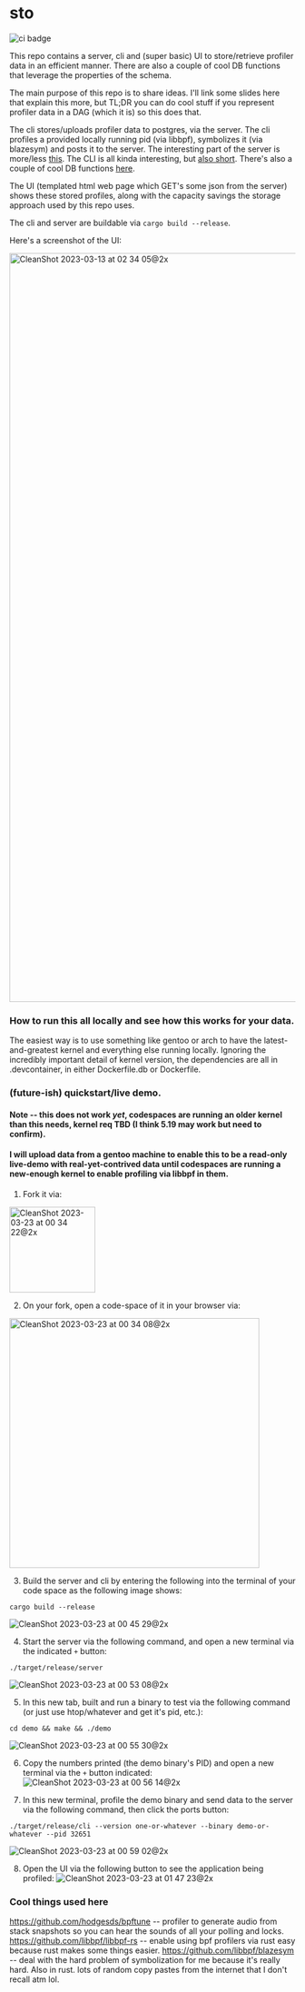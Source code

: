 # sto

![ci badge](https://github.com/likewhatevs/sto/actions/workflows/rust.yml/badge.svg)

This repo contains a server, cli and (super basic) UI to store/retrieve profiler data in an efficient manner. There are also a couple of cool DB functions that leverage the properties of the schema.

The main purpose of this repo is to share ideas. I'll link some slides here that explain this more, but TL;DR you can do cool stuff if you represent profiler data in a DAG (which it is) so this does that.

The cli stores/uploads profiler data to postgres, via the server. The cli profiles a provided locally running pid (via libbpf), symbolizes it (via blazesym) and posts it to the server. The interesting part of the server is more/less [this](https://github.com/likewhatevs/sto/blob/f160f9e2f28bf5af815fc0079eb20c298913186c/src/bin/server.rs#L196-L277). The CLI is all kinda interesting, but [also short](https://github.com/likewhatevs/sto/blob/main/src/bin/cli.rs). There's also a couple of cool DB functions [here](https://github.com/likewhatevs/sto/blob/6bfc8555001debb50efc1f25757781ff6b9b14b2/migrations/20230305040305_init.up.sql#L43-L117).

The UI (templated html web page which GET's some json from the server) shows these stored profiles, along with the capacity savings the storage approach used by this repo uses.

The cli and server are buildable via `cargo build --release`.

Here's a screenshot of the UI:

<img width="1319" alt="CleanShot 2023-03-13 at 02 34 05@2x" src="https://user-images.githubusercontent.com/12107998/225395658-528dfdb7-5d5c-4080-81d2-d0e99c2a7da5.png">

### How to run this all locally and see how this works for your data.

The easiest way is to use something like gentoo or arch to have the latest-and-greatest kernel and everything else running locally. Ignoring the incredibly important detail of kernel version, the dependencies are all in .devcontainer, in either Dockerfile.db or Dockerfile.

### (future-ish) quickstart/live demo.
#### Note -- this does not work *yet*, codespaces are running an older kernel than this needs, kernel req TBD (I think 5.19 may work but need to confirm).
#### I will upload data from a gentoo machine to enable this to be a read-only live-demo with real-yet-contrived data until codespaces are running a new-enough kernel to enable profiling via libbpf in them.

1) Fork it via:
<img width="151" alt="CleanShot 2023-03-23 at 00 34 22@2x" src="https://user-images.githubusercontent.com/12107998/227104970-4635263c-bc2c-4b30-821b-8a99ddf4388c.png">

2) On your fork, open a code-space of it in your browser via:
<img width="440" alt="CleanShot 2023-03-23 at 00 34 08@2x" src="https://user-images.githubusercontent.com/12107998/227105047-98e57748-219d-4ca0-9bd1-b410952b7346.png">

3) Build the server and cli by entering the following into the terminal of your code space as the following image shows:
```
cargo build --release
```
![CleanShot 2023-03-23 at 00 45 29@2x](https://user-images.githubusercontent.com/12107998/227105684-1d41d410-f134-4cb3-89be-31f0066963a9.png)

4) Start the server via the following command, and open a new terminal via the indicated `+` button:
```
./target/release/server
```
![CleanShot 2023-03-23 at 00 53 08@2x](https://user-images.githubusercontent.com/12107998/227106830-04bb1453-f422-4c4a-b5aa-a389b3a82851.png)


5) In this new tab, built and run a binary to test via the following command (or just use htop/whatever and get it's pid, etc.):
```
cd demo && make && ./demo
```
![CleanShot 2023-03-23 at 00 55 30@2x](https://user-images.githubusercontent.com/12107998/227107130-aa3876c0-166f-47e7-9154-ec6fea1fbe2d.png)

6) Copy the numbers printed (the demo binary's PID) and open a new terminal via the `+` button indicated:
![CleanShot 2023-03-23 at 00 56 14@2x](https://user-images.githubusercontent.com/12107998/227107257-1de5627d-297f-4481-bd6a-5ae72631ca98.png)

7) In this new terminal, profile the demo binary and send data to the server via the following command, then click the ports button:
```
./target/release/cli --version one-or-whatever --binary demo-or-whatever --pid 32651
```
![CleanShot 2023-03-23 at 00 59 02@2x](https://user-images.githubusercontent.com/12107998/227128213-5d5ce285-852c-4317-b3db-f1c4532ff1b9.png)

8) Open the UI via the following button to see the application being profiled:
![CleanShot 2023-03-23 at 01 47 23@2x](https://user-images.githubusercontent.com/12107998/227128501-dae10b2b-0916-4409-ab57-cce31f6cae94.png)

### Cool things used here
https://github.com/hodgesds/bpftune -- profiler to generate audio from stack snapshots so you can hear the sounds of all your polling and locks.
https://github.com/libbpf/libbpf-rs -- enable using bpf profilers via rust easy because rust makes some things easier.
https://github.com/libbpf/blazesym -- deal with the hard problem of symbolization for me because it's really hard. Also in rust.
lots of random copy pastes from the internet that I don't recall atm lol.
